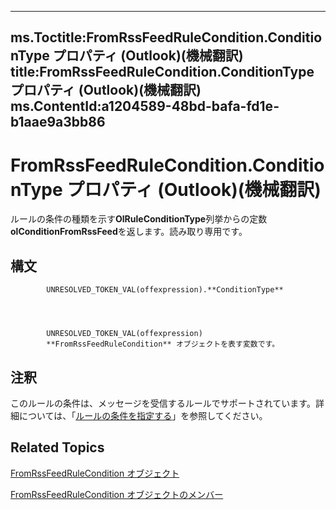 

---
ms.Toctitle:FromRssFeedRuleCondition.ConditionType プロパティ (Outlook)(機械翻訳)
title:FromRssFeedRuleCondition.ConditionType プロパティ (Outlook)(機械翻訳)
ms.ContentId:a1204589-48bd-bafa-fd1e-b1aae9a3bb86
---
# FromRssFeedRuleCondition.ConditionType プロパティ (Outlook)(機械翻訳)




ルールの条件の種類を示す**OlRuleConditionType**列挙からの定数**olConditionFromRssFeed**を返します。読み取り専用です。

## 構文

            UNRESOLVED_TOKEN_VAL(offexpression).**ConditionType**




            UNRESOLVED_TOKEN_VAL(offexpression)
            **FromRssFeedRuleCondition** オブジェクトを表す変数です。



## 注釈
このルールの条件は、メッセージを受信するルールでサポートされています。詳細については、「[ルールの条件を指定する](812c131a-fe23-1b8b-5e2d-9459d7102630.md)」を参照してください。



## Related Topics

[FromRssFeedRuleCondition オブジェクト](8de6e629-7e3d-b4df-d758-a5bff3abd6a1.md)

[FromRssFeedRuleCondition オブジェクトのメンバー](0c0a949a-d654-6701-f70d-9a5bb908fed8.md)




